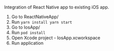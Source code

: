 Integration of React Native app to existing iOS app.

1. Go to ReactNativeApp/
2. Run
`
    yarn install
    yarn start
`
3. Go to IosApp/
4. Run
`
    pod install
`
5. Open Xcode project - IosApp.xcworkspace
6. Run application
